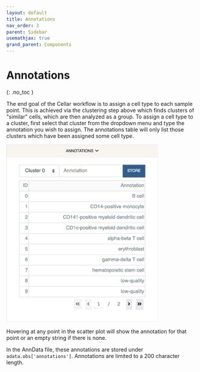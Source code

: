 ```yaml
---
layout: default
title: Annotations
nav_order: 3
parent: Sidebar
usemathjax: true
grand_parent: Components
---
```


# Annotations
{: .no_toc }

The end goal of the Cellar workflow is to assign a cell type to each sample
point. This is achieved via the clustering step above which finds clusters
of "similar" cells, which are then analyzed as a group. To assign a cell
type to a cluster, first select that cluster from the dropdown menu and
type the annotation you wish to assign. The annotations table will only
list those clusters which have been assigned some cell type.

<img src="../../../images/annotations.png" width="400" class="center"/>

Hovering at any point in the scatter plot will show the annotation for
that point or an empty string if there is none.

In the AnnData file, these annotations are stored under
`adata.obs['annotations']`. Annotations are limited to a 200 character length.